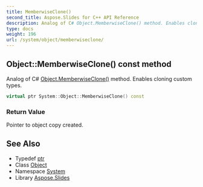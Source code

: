 ```yaml
---
title: MemberwiseClone()
second_title: Aspose.Slides for C++ API Reference
description: Analog of C# Object.MemberwiseClone() method. Enables cloning custom types.
type: docs
weight: 196
url: /system/object/memberwiseclone/
---
```

## Object::MemberwiseClone() const method


Analog of C# [Object.MemberwiseClone()](./) method. Enables cloning custom types.

```cpp
virtual ptr System::Object::MemberwiseClone() const
```


### Return Value

Pointer to object copy created.

## See Also

* Typedef [ptr](../ptr/)
* Class [Object](../)
* Namespace [System](../../)
* Library [Aspose.Slides](../../../)